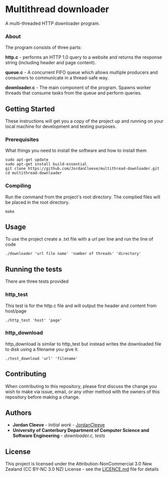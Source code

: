 # Multithread downloader

A multi-threaded HTTP downloader program.

### About

The program consists of three parts:

**http.c** - performs an HTTP 1.0 query to a website and returns the response string (including header and page content).

**queue.c** - A concurrent FIFO queue which allows multiple producers and consumers to communicate in a thread-safe way. 

**downloader.c** - The main component of the program. Spawns worker threads that consume tasks from the queue and perform queries.

## Getting Started

These instructions will get you a copy of the project up and running on your local machine for development and testing purposes.

### Prerequisites

What things you need to install the software and how to install them

```
sudo apt-get update
sudo apt-get install build-essential
git clone https://github.com/JordanCleeve/multithread-downloader.git
cd multithread-downloader
```

### Compiling

Run the command from the project's root directory. The complied files will be placed in the root directory.

```
make
```

## Usage

To use the project create a .txt file with a url per line and run the line of code

```
./downloader 'url file name' 'number of threads' 'directory'
```


## Running the tests

There are three tests provided

### http_test

This test is for the http.c file and will output the header and content from host/page

```
./http_test 'host' 'page'
```

### http_download

http_download is similar to http_test but instead writes the downloaded file to disk using a filename you give it. 

```
./test_download 'url' 'filename'
```

## Contributing

When contributing to this repository, please first discuss the change you wish to make via issue, email, or any other method with the owners of this repository before making a change.

## Authors

* **Jordan Cleeve** - *Initial work* - [JordanCleeve](https://github.com/JordanCleeve)
* **University of Canterbury Department of Computer Science and Software Engineering** - *downloader.c, tests*

## License

This project is licensed under the Attribution-NonCommercial 3.0 New Zealand (CC BY-NC 3.0 NZ) License - see the [LICENCE.md](LICENCE.md) file for details

